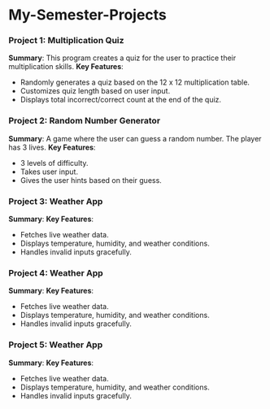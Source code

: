 # My-Semester-Projects

### Project 1: Multiplication Quiz  
**Summary**: This program creates a quiz for the user to practice their multiplication skills.
**Key Features**: 
- Randomly generates a quiz based on the 12 x 12 multiplication table. 
- Customizes quiz length based on user input. 
- Displays total incorrect/correct count at the end of the quiz.  

### Project 2: Random Number Generator
**Summary**: A game where the user can guess a random number. The player has 3 lives. 
**Key Features**: 
- 3 levels of difficulty.
- Takes user input. 
- Gives the user hints based on their guess.  

### Project 3: Weather App 
**Summary**: 
**Key Features**: 
- Fetches live weather data.
- Displays temperature, humidity, and weather conditions. 
- Handles invalid inputs gracefully.  

### Project 4: Weather App 
**Summary**: 
**Key Features**: 
- Fetches live weather data.
- Displays temperature, humidity, and weather conditions. 
- Handles invalid inputs gracefully.  

### Project 5: Weather App 
**Summary**: 
**Key Features**: 
- Fetches live weather data.
- Displays temperature, humidity, and weather conditions. 
- Handles invalid inputs gracefully.  
